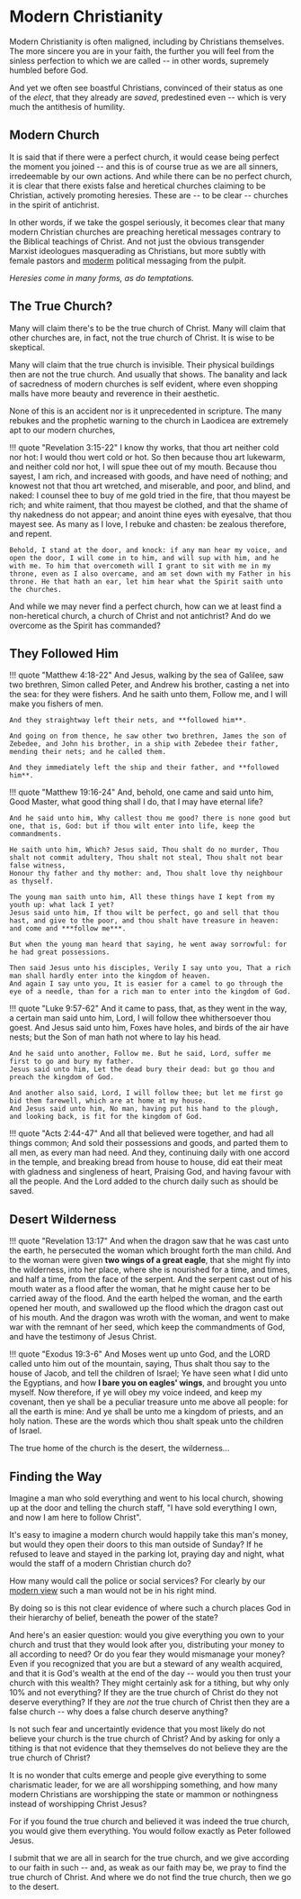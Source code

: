 # Modern Christianity

Modern Christianity is often maligned, including by Christians themselves. 
The more sincere you are in your faith, the further you will feel from the sinless perfection to which we are called -- in other words, supremely humbled before God.

And yet we often see boastful Christians, convinced of their status as one of the *elect*, that they already are *saved*, predestined even -- which is very much the antithesis of humility.






## Modern Church

It is said that if there were a perfect church, it would cease being perfect the moment you joined -- and this is of course true as we are all sinners, irredeemable by our own actions.
And while there can be no perfect church, it is clear that there exists false and heretical churches claiming to be Christian, actively promoting heresies.
These are -- to be clear -- churches in the spirit of antichrist.

In other words, if we take the gospel seriously, it becomes clear that many modern Christian churches are preaching heretical messages contrary to the Biblical teachings of Christ.
And not just the obvious transgender Marxist ideologues masquerading as Christians, but more subtly with female pastors and [moderm](index.md) political messaging from the pulpit.

*Heresies come in many forms, as do temptations.*











## The True Church?

Many will claim there's to be the true church of Christ.
Many will claim that other churches are, in fact, not the true church of Christ. It is wise to be skeptical.

Many will claim that the true church is invisible.
Their physical buildings then are not the true church.
And usually that shows.
The banality and lack of sacredness of modern churches is self evident, where even shopping malls have more beauty and reverence in their aesthetic.

None of this is an accident nor is it unprecedented in scripture. The many rebukes and the prophetic warning to the church in Laodicea are extremely apt to our modern churches,

!!! quote "Revelation 3:15-22"
    I know thy works, that thou art neither cold nor hot: I would thou wert cold or hot. So then because thou art lukewarm, and neither cold nor hot, I will spue thee out of my mouth. Because thou sayest, I am rich, and increased with goods, and have need of nothing; and knowest not that thou art wretched, and miserable, and poor, and blind, and naked: I counsel thee to buy of me gold tried in the fire, that thou mayest be rich; and white raiment, that thou mayest be clothed, and that the shame of thy nakedness do not appear; and anoint thine eyes with eyesalve, that thou mayest see. As many as I love, I rebuke and chasten: be zealous therefore, and repent. 
    
    Behold, I stand at the door, and knock: if any man hear my voice, and open the door, I will come in to him, and will sup with him, and he with me. To him that overcometh will I grant to sit with me in my throne, even as I also overcame, and am set down with my Father in his throne. He that hath an ear, let him hear what the Spirit saith unto the churches.


And while we may never find a perfect church, how can we at least find a non-heretical church, a church of Christ and not antichrist? And do we overcome as the Spirit has commanded?
















## They Followed Him

!!! quote "Matthew 4:18-22"
    And Jesus, walking by the sea of Galilee, saw two brethren, Simon called Peter, and Andrew his brother, casting a net into the sea: for they were fishers.
    And he saith unto them, Follow me, and I will make you fishers of men.
    
    And they straightway left their nets, and **followed him**.

    And going on from thence, he saw other two brethren, James the son of Zebedee, and John his brother, in a ship with Zebedee their father, mending their nets; and he called them.

    And they immediately left the ship and their father, and **followed him**.


!!! quote "Matthew 19:16-24"
    And, behold, one came and said unto him, Good Master, what good thing shall I do, that I may have eternal life?

    And he said unto him, Why callest thou me good? there is none good but one, that is, God: but if thou wilt enter into life, keep the commandments.

    He saith unto him, Which? Jesus said, Thou shalt do no murder, Thou shalt not commit adultery, Thou shalt not steal, Thou shalt not bear false witness,
    Honour thy father and thy mother: and, Thou shalt love thy neighbour as thyself.

    The young man saith unto him, All these things have I kept from my youth up: what lack I yet?
    Jesus said unto him, If thou wilt be perfect, go and sell that thou hast, and give to the poor, and thou shalt have treasure in heaven: and come and ***follow me***.

    But when the young man heard that saying, he went away sorrowful: for he had great possessions.

    Then said Jesus unto his disciples, Verily I say unto you, That a rich man shall hardly enter into the kingdom of heaven.
    And again I say unto you, It is easier for a camel to go through the eye of a needle, than for a rich man to enter into the kingdom of God.


!!! quote "Luke 9:57-62"
    And it came to pass, that, as they went in the way, a certain man said unto him, Lord, I will follow thee whithersoever thou goest.
    And Jesus said unto him, Foxes have holes, and birds of the air have nests; but the Son of man hath not where to lay his head.
    
    And he said unto another, Follow me. But he said, Lord, suffer me first to go and bury my father.
    Jesus said unto him, Let the dead bury their dead: but go thou and preach the kingdom of God.
    
    And another also said, Lord, I will follow thee; but let me first go bid them farewell, which are at home at my house.
    And Jesus said unto him, No man, having put his hand to the plough, and looking back, is fit for the kingdom of God.


!!! quote "Acts 2:44-47"
    And all that believed were together, and had all things common; 
    And sold their possessions and goods, and parted them to all men, as every man had need. 
    And they, continuing daily with one accord in the temple, and breaking bread from house to house, did eat their meat with gladness and singleness of heart, 
    Praising God, and having favour with all the people. And the Lord added to the church daily such as should be saved.






## Desert Wilderness

!!! quote "Revelation 13:17"
    And when the dragon saw that he was cast unto the earth, he persecuted the woman which brought forth the man child. And to the woman were given **two wings of a great eagle**, that she might fly into the wilderness, into her place, where she is nourished for a time, and times, and half a time, from the face of the serpent. And the serpent cast out of his mouth water as a flood after the woman, that he might cause her to be carried away of the flood. And the earth helped the woman, and the earth opened her mouth, and swallowed up the flood which the dragon cast out of his mouth. And the dragon was wroth with the woman, and went to make war with the remnant of her seed, which keep the commandments of God, and have the testimony of Jesus Christ.

!!! quote "Exodus 19:3-6"
    And Moses went up unto God, and the LORD called unto him out of the mountain, saying, Thus shalt thou say to the house of Jacob, and tell the children of Israel; Ye have seen what I did unto the Egyptians, and how **I bare you on eagles' wings**, and brought you unto myself. Now therefore, if ye will obey my voice indeed, and keep my covenant, then ye shall be a peculiar treasure unto me above all people: for all the earth is mine: And ye shall be unto me a kingdom of priests, and an holy nation. These are the words which thou shalt speak unto the children of Israel.

The true home of the church is the desert, the wilderness... 









## Finding the Way

Imagine a man who sold everything and went to his local church, showing up at the door and telling the church staff, "I have sold everything I own, and now I am here to follow Christ".

It's easy to imagine a modern church would happily take this man's money, but would they open their doors to this man outside of Sunday? 
If he refused to leave and stayed in the parking lot, praying day and night, what would the staff of a modern Christian church do? 

How many would call the police or social services? For clearly by our [modern view](index.md) such a man would not be in his right mind. 

By doing so is this not clear evidence of where such a church places God in their hierarchy of belief, beneath the power of the state? 

And here's an easier question: would you give everything you own to your church and trust that they would look after you, distributing your money to all according to need?
Or do you fear they would mismanage your money?
Even if you recognized that you are but a steward of any wealth acquired, and that it is God's wealth at the end of the day -- would you then trust your church with this wealth?
They might certainly ask for a tithing, but why only 10% and not everything? If they are the true church of Christ do they not deserve everything? If they are *not* the true church of Christ then they are a false church -- why does a false church deserve anything?

Is not such fear and uncertaintly evidence that you most likely do not believe your church is the true church of Christ? And by asking for only a tithing is that not evidence that they themselves do not believe they are the true church of Christ?

It is no wonder that cults emerge and people give everything to some charismatic leader, for we are all worshipping something, and how many modern Christians are worshipping the state or mammon or nothingness instead of worshipping Christ Jesus?

For if you found the true church and believed it was indeed the true church, you would give them everything. You would follow exactly as Peter followed Jesus.

I submit that we are all in search for the true church, and we give according to our faith in such -- and, as weak as our faith may be, we pray to find the true church of Christ.
And where we do not find the true church, then we go to the desert.


































